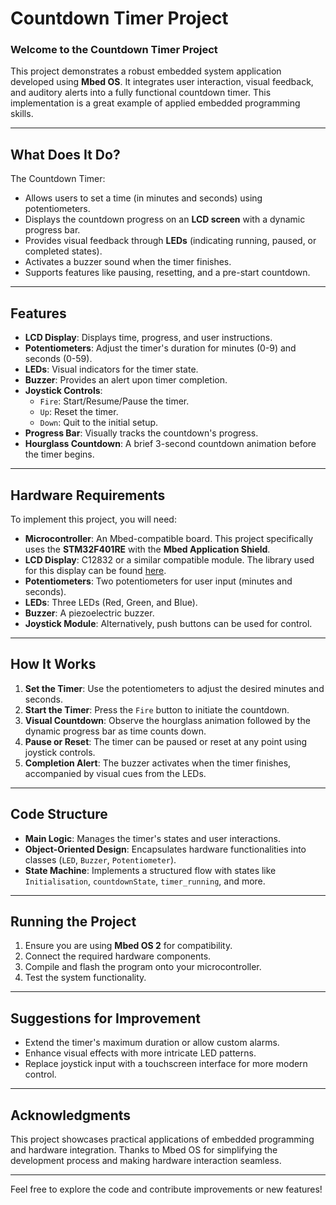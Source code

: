 # Countdown Timer Project

### Welcome to the Countdown Timer Project
This project demonstrates a robust embedded system application developed using **Mbed OS**. It integrates user interaction, visual feedback, and auditory alerts into a fully functional countdown timer. This implementation is a great example of applied embedded programming skills.

---

## What Does It Do?
The Countdown Timer:
- Allows users to set a time (in minutes and seconds) using potentiometers.
- Displays the countdown progress on an **LCD screen** with a dynamic progress bar.
- Provides visual feedback through **LEDs** (indicating running, paused, or completed states).
- Activates a buzzer sound when the timer finishes.
- Supports features like pausing, resetting, and a pre-start countdown.

---

## Features

- **LCD Display**: Displays time, progress, and user instructions.
- **Potentiometers**: Adjust the timer's duration for minutes (0-9) and seconds (0-59).
- **LEDs**: Visual indicators for the timer state.
- **Buzzer**: Provides an alert upon timer completion.
- **Joystick Controls**:
  - `Fire`: Start/Resume/Pause the timer.
  - `Up`: Reset the timer.
  - `Down`: Quit to the initial setup.
- **Progress Bar**: Visually tracks the countdown's progress.
- **Hourglass Countdown**: A brief 3-second countdown animation before the timer begins.

---

## Hardware Requirements
To implement this project, you will need:
- **Microcontroller**: An Mbed-compatible board. This project specifically uses the **STM32F401RE** with the **Mbed Application Shield**.
- **LCD Display**: C12832 or a similar compatible module. The library used for this display can be found [here](http://os.mbed.com/users/askksa12543/code/C12832/).
- **Potentiometers**: Two potentiometers for user input (minutes and seconds).
- **LEDs**: Three LEDs (Red, Green, and Blue).
- **Buzzer**: A piezoelectric buzzer.
- **Joystick Module**: Alternatively, push buttons can be used for control.

---

## How It Works
1. **Set the Timer**: Use the potentiometers to adjust the desired minutes and seconds.
2. **Start the Timer**: Press the `Fire` button to initiate the countdown.
3. **Visual Countdown**: Observe the hourglass animation followed by the dynamic progress bar as time counts down.
4. **Pause or Reset**: The timer can be paused or reset at any point using joystick controls.
5. **Completion Alert**: The buzzer activates when the timer finishes, accompanied by visual cues from the LEDs.

---

## Code Structure
- **Main Logic**: Manages the timer's states and user interactions.
- **Object-Oriented Design**: Encapsulates hardware functionalities into classes (`LED`, `Buzzer`, `Potentiometer`).
- **State Machine**: Implements a structured flow with states like `Initialisation`, `countdownState`, `timer_running`, and more.

---

## Running the Project
1. Ensure you are using **Mbed OS 2** for compatibility.
2. Connect the required hardware components.
4. Compile and flash the program onto your microcontroller.
5. Test the system functionality.

---

## Suggestions for Improvement
- Extend the timer's maximum duration or allow custom alarms.
- Enhance visual effects with more intricate LED patterns.
- Replace joystick input with a touchscreen interface for more modern control.

---

## Acknowledgments
This project showcases practical applications of embedded programming and hardware integration. Thanks to Mbed OS for simplifying the development process and making hardware interaction seamless.

---

Feel free to explore the code and contribute improvements or new features!

